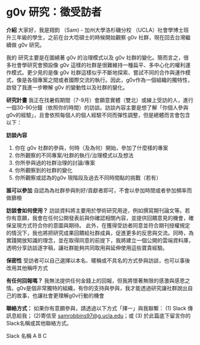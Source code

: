 # g0v 研究：徵受訪者

**介紹**
大家好，我是翔鈞 （Sam) - 加州大學洛杉磯分校 （UCLA）社會學博士班升三年級的學生，之前在台大唸碩士的時候開始觀察 g0v 社群，現在回去台灣繼續做 g0v 研究。

我的  研究主要是在圍繞著 g0v 的治理模式以及 g0v 社群的變化。簡而言之，很多社會學研究會預設像 g0v 這樣的社群是很難維持一種扁平、多中心化的權利運作模式。更少見的是像 g0v 社群這樣似乎不斷地探索、嘗試不同的合作與運作模式，像是各個專案之間或者國際交流的執行。因此，g0v作為一個組織的獨特性，啟發了我進一步瞭解 g0v 的變動性以及社群的變化。

**研究計畫**
我正在找暑假期間（7-9月）會願意實體（雙北）或線上受訪的人，進行一個30-90分鐘（依照你的時間）的訪談。訪談內容主要是想了解「你個人參與g0v的經驗」，且會依照每個人的個人經驗不同而彈性調整，但是總體而言會包含以下：

**訪談內容**
1. 你在 g0v 社群的參與，何時（及為何）開始，參加了什麼樣的專案
2. 你所觀察的不同專案/社群的執行/治理模式以及想法
3. 你所參與過的社群治理的討論/專案
4. 你所觀察到的社群的變化
5. 你所觀察或認為的g0v 現階段及過去不同時間點的挑戰（若有）

**誰可以參加**
自認為為社群參與則好/貢獻者即可，不會以參加時間或者參加頻率而做篩檢

**訪談會如何使用？**
訪談資料將主要用於學術研究用途，例如撰寫期刊論文等。若你有意願，我會在任何公開發表前與你確認相關內容，並提供回饋意見的機會，確保呈現方式符合你的意圖與期待。
此外，在獲得受訪者同意並符合期刊授權規定的情況下，我也將把研究成果回饋給社群成員，促進更多的反思與交流。同時，為實踐開放知識的理念，並在取得同意的前提下，我將建立一個公開的雲端資料庫，透明分享訪談逐字稿，讓社群能夠共同取用與延伸使用這些寶貴經驗。

**保密性**
受訪者可以自己選擇以本名、暱稱或不具名的方式參與訪談，也可以事後改用其他稱呼方式

**有任何回報嗎？**
我無法提供任何金錢上的回報，但我將懷著無限的感激與感恩之情。g0v是個非常獨特的組織，有你的支持與參與，我才能透過研究讓社群說出自己的故事，也讓社會更理解g0v行動的機會

**聯絡方式：**
如果你有意願參與，請透過以下方式「擇一」與我聯繫：
(1) Slack 傳訊息給我；
(2)寄信至 samrobbins97@g.ucla.edu；或 
(3) 於此篇底下留言你的Slack名稱或其他聯絡方式。

Slack 名稱
A
B
C 



